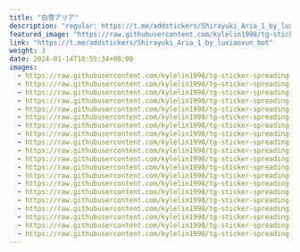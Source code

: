 ```yaml
---
title: "白雪アリア"
description: "regular: https://t.me/addstickers/Shirayuki_Aria_1_by_luxiaoxun_bot"
featured_image: "https://raw.githubusercontent.com/kylelin1998/tg-sticker-spreading-worldwide-images/main/img/ef2c8225-144d-430d-ac7e-cef8d8dd7385.jpg"
link: "https://t.me/addstickers/Shirayuki_Aria_1_by_luxiaoxun_bot"
weight: 3
date: 2024-01-14T18:55:34+08:00
images:
  - https://raw.githubusercontent.com/kylelin1998/tg-sticker-spreading-worldwide-images/main/img/ef2c8225-144d-430d-ac7e-cef8d8dd7385.jpg
  - https://raw.githubusercontent.com/kylelin1998/tg-sticker-spreading-worldwide-images/main/img/d15d6433-3459-47b4-83d7-04d118c1276e.jpg
  - https://raw.githubusercontent.com/kylelin1998/tg-sticker-spreading-worldwide-images/main/img/17b1aa0a-ed36-47eb-a92a-41936c634e0e.jpg
  - https://raw.githubusercontent.com/kylelin1998/tg-sticker-spreading-worldwide-images/main/img/ec163ea5-46d5-4374-baaa-5ad3ed396a46.jpg
  - https://raw.githubusercontent.com/kylelin1998/tg-sticker-spreading-worldwide-images/main/img/24213e5b-64cc-426d-b23d-45bb25f3f755.jpg
  - https://raw.githubusercontent.com/kylelin1998/tg-sticker-spreading-worldwide-images/main/img/c75d6d14-ba56-4ae0-abd2-d5f1cee7f705.jpg
  - https://raw.githubusercontent.com/kylelin1998/tg-sticker-spreading-worldwide-images/main/img/bb7705ce-b05e-4db7-88fd-37dc683875cd.jpg
  - https://raw.githubusercontent.com/kylelin1998/tg-sticker-spreading-worldwide-images/main/img/4c873fd6-7f75-49d9-b895-4921cfc3fbf4.jpg
  - https://raw.githubusercontent.com/kylelin1998/tg-sticker-spreading-worldwide-images/main/img/f4016981-f60c-4947-a12b-e6a620d1b5e1.jpg
  - https://raw.githubusercontent.com/kylelin1998/tg-sticker-spreading-worldwide-images/main/img/b38cb957-b7ac-4fcb-b5c3-9cd04c2d6cbc.jpg
  - https://raw.githubusercontent.com/kylelin1998/tg-sticker-spreading-worldwide-images/main/img/d8536b1f-bb2d-4563-aa44-e2b61e2d3d18.jpg
  - https://raw.githubusercontent.com/kylelin1998/tg-sticker-spreading-worldwide-images/main/img/4b8b72c6-5a18-47a1-8cfd-bd788998c55d.jpg
  - https://raw.githubusercontent.com/kylelin1998/tg-sticker-spreading-worldwide-images/main/img/a1bd5de1-50c5-461c-9ef9-eb0100bcd2bd.jpg
  - https://raw.githubusercontent.com/kylelin1998/tg-sticker-spreading-worldwide-images/main/img/b756a760-8b89-444a-9529-df3aa22501a9.jpg
  - https://raw.githubusercontent.com/kylelin1998/tg-sticker-spreading-worldwide-images/main/img/6abee73b-d471-4f4a-b377-9b1c32345420.jpg
  - https://raw.githubusercontent.com/kylelin1998/tg-sticker-spreading-worldwide-images/main/img/726e1023-e672-4281-9d36-d8082adac6b0.jpg
  - https://raw.githubusercontent.com/kylelin1998/tg-sticker-spreading-worldwide-images/main/img/f81403bf-f222-459d-89d9-f1fe11c173d6.jpg
  - https://raw.githubusercontent.com/kylelin1998/tg-sticker-spreading-worldwide-images/main/img/ebfe1686-d771-4312-af59-2094c6f52d72.jpg
  - https://raw.githubusercontent.com/kylelin1998/tg-sticker-spreading-worldwide-images/main/img/883d6dd9-53dd-402a-9de1-48fadadc31f8.jpg
  - https://raw.githubusercontent.com/kylelin1998/tg-sticker-spreading-worldwide-images/main/img/379788ae-7d7a-48dc-9dd7-446bc1c65345.jpg
---
```

